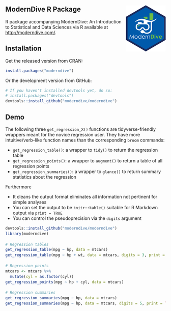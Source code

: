 
ModernDive R Package <img src="images/hex_blue_text.png" align="right" width=125 />
-----------------------------------------------------------------------------------

R package accompanying ModernDive: An Introduction to Statistical and Data Sciences via R available at <http://moderndive.com/>.

Installation
------------

Get the released version from CRAN:

``` r
install.packages("moderndive")
```

Or the development version from GitHub:

``` r
# If you haven't installed devtools yet, do so:
# install.packages("devtools")
devtools::install_github("moderndive/moderndive")
```

Demo
----

The following three `get_regression_X()` functions are tidyverse-friendly wrappers meant for the novice regression user. They have more intuitive/verb-like function names than the corresponding `broom` commands:

-   `get_regression_table()`: a wrapper to `tidy()` to return the regression table
-   `get_regression_points()`: a wrapper to `augment()` to return a table of all regression points
-   `get_regression_summaries()`: a wrapper to `glance()` to return summary statistics about the regression

Furthermore

-   It cleans the output format eliminates all information not pertinent for simple analyses
-   You can set the output to be `knitr::kable()` suitable for R Markdown output via `print = TRUE`
-   You can control the pseudoprecision via the `digits` argument

``` r
devtools::install_github("moderndive/moderndive")
library(moderndive)

# Regression tables
get_regression_table(mpg ~ hp, data = mtcars)
get_regression_table(mpg ~ hp + wt, data = mtcars, digits = 3, print = TRUE)

# Regression points
mtcars <- mtcars %>% 
  mutate(cyl = as.factor(cyl))
get_regression_points(mpg ~ hp + cyl, data = mtcars)

# Regression summaries
get_regression_summaries(mpg ~ hp, data = mtcars)
get_regression_summaries(mpg ~ hp, data = mtcars, digits = 5, print = TRUE)
```
